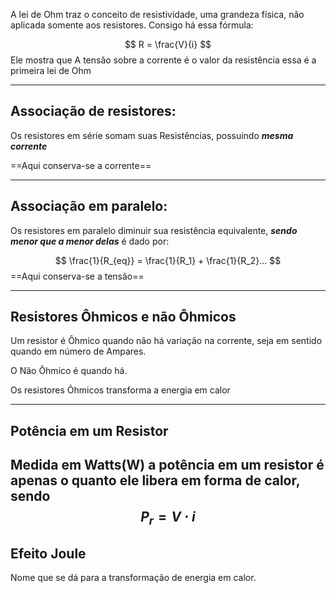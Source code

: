 
A lei de Ohm traz o conceito de resistividade, uma grandeza física, não aplicada somente aos resistores. Consigo há essa fórmula:

$$
R = \frac{V}{i}
$$
Ele mostra que A tensão sobre a corrente é o valor da resistência essa é a primeira lei de Ohm

---
## Associação de resistores:

Os resistores em série somam suas Resistências, possuindo ***mesma corrente***


==Aqui conserva-se a corrente==

---
## Associação em paralelo:

Os resistores em paralelo diminuir sua resistência equivalente, ***sendo menor que a menor delas*** é dado por:

$$
\frac{1}{R_{eq}} =  \frac{1}{R_1} + \frac{1}{R_2}...
$$
==Aqui conserva-se a tensão==

---
## Resistores Ôhmicos e não Ôhmicos

Um resistor é Ôhmico quando não há variação na corrente, seja em sentido quando em número de Ampares.

O Não Ôhmico é quando há.

Os resistores Ôhmicos transforma a energia em calor

---

## Potência em um Resistor

Medida em Watts(W) a potência em um resistor é apenas o quanto ele libera em forma de calor, sendo 
$$
P_r = V \cdot i
$$
---
## Efeito Joule

Nome que se dá para a transformação de energia em calor. 

